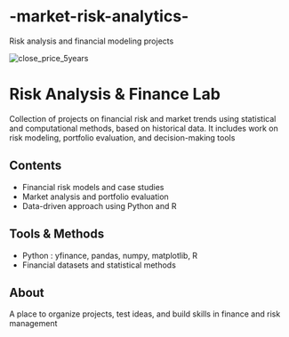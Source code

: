 # -market-risk-analytics-
Risk analysis and financial modeling projects

![close_price_5years](https://github.com/user-attachments/assets/cc592c26-34c5-4153-b10e-31e5d6138ed2)

# Risk Analysis & Finance Lab  

Collection of projects on financial risk and market trends using statistical and computational methods, based on historical data. It includes work on risk modeling, portfolio evaluation, and decision-making tools

## Contents  
- Financial risk models and case studies  
- Market analysis and portfolio evaluation  
- Data-driven approach using Python and R  

## Tools & Methods 
- Python : yfinance, pandas, numpy, matplotlib, R  
- Financial datasets and statistical methods  

## About  
A place to organize projects, test ideas, and build skills in finance and risk management



